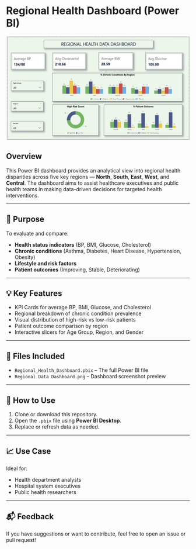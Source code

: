 # Regional Health Dashboard (Power BI)

![Dashboard Preview](https://github.com/quintinesimba/Regional-Health-Analysis/blob/main/Regional%20Data%20Dashboard.png?raw=true)

## Overview

This Power BI dashboard provides an analytical view into regional health disparities across five key regions — **North**, **South**, **East**, **West**, and **Central**. The dashboard aims to assist healthcare executives and public health teams in making data-driven decisions for targeted health interventions.

---

## 🎯 Purpose

To evaluate and compare:

* **Health status indicators** (BP, BMI, Glucose, Cholesterol)
* **Chronic conditions** (Asthma, Diabetes, Heart Disease, Hypertension, Obesity)
* **Lifestyle and risk factors**
* **Patient outcomes** (Improving, Stable, Deteriorating)

---

## 💡 Key Features

* KPI Cards for average BP, BMI, Glucose, and Cholesterol
* Regional breakdown of chronic condition prevalence
* Visual distribution of high-risk vs low-risk patients
* Patient outcome comparison by region
* Interactive slicers for Age Group, Region, and Gender

---

## 📂 Files Included

* `Regional_Health_Dashboard.pbix` – The full Power BI file
* `Regional Data Dashboard.png` – Dashboard screenshot preview

---

## 📌 How to Use

1. Clone or download this repository.
2. Open the `.pbix` file using **Power BI Desktop**.
3. Replace or refresh data as needed.

---

## 📈 Use Case

Ideal for:

* Health department analysts
* Hospital system executives
* Public health researchers

---

## 📬 Feedback

If you have suggestions or want to contribute, feel free to open an issue or pull request!

